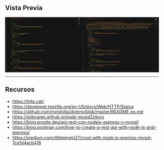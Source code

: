 ## Vista Previa

<div style="display:flex">
  <img src="docs/1.png" alt="imagen referencia 1" width="50%">
  <img src="docs/2.png" alt="imagen referencia 2" width="50%">
</div>

****

## Recursos
  * https://http.cat/
  * https://developer.mozilla.org/en-US/docs/Web/HTTP/Status
  * https://github.com/motdotla/dotenv/blob/master/README-es.md
  * https://sidorares.github.io/node-mysql2/docs
  * https://blog.prosite.dev/api-rest-con-nodejs-express-y-mysql/
  * https://blog.postman.com/how-to-create-a-rest-api-with-node-js-and-express/
  * https://medium.com/@bipingiri27/crud-with-node-js-express-mysql-7ce1d4acb418
